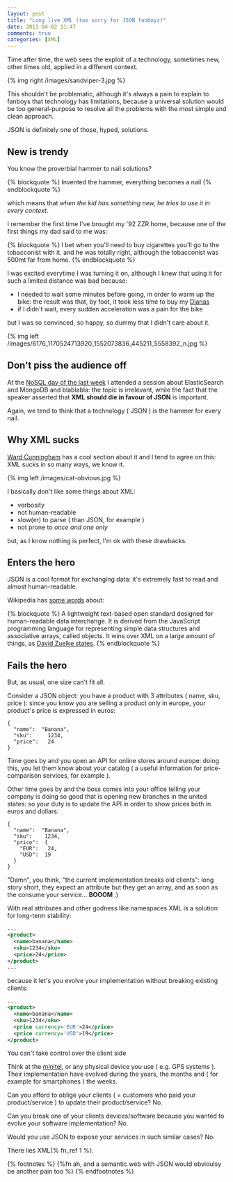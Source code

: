 ```yaml
---
layout: post
title: "Long live XML (too sorry for JSON fanboyz)"
date: 2011-04-02 11:47
comments: true
categories: [XML]
---
```


Time after time, the web sees the exploit of a technology, sometimes new, other times old, applied in a different context.
<!-- more -->

{% img right /images/sandviper-3.jpg %}

This shouldn't be problematic, although it's always a pain to explain to fanboys that technology has limitations, because a universal solution would be too general-purpose to resolve all the problems with the most simple and clean approach.

JSON is definitely one of those, hyped, solutions.

## New is trendy

You know the proverbial hammer to nail solutions?

{% blockquote %}
Invented the hammer, everything becomes a nail
{% endblockquote %}

which means that *when the kid has something new, he tries to use it in every context*.

I remember the first time I've brought my '92 ZZR home, because one of the first things my dad said to me was:

{% blockquote %}
I bet when you'll need to buy cigarettes you'll go to the tobacconist with it.
and he was totally right, although the tobacconist was 500mt far from home.
{% endblockquote %}

I was excited everytime I was turning it on, although I knew that using it for such a limited distance was bad because:

* I needed to wait some minutes before going, in order to warm up the bike: the result was that, by foot, it took less time to buy my [Dianas](http://www.flickr.com/photos/crumblindown/3559589709/)
* if I didn't wait, every sudden acceleration was a pain for the bike

but I was so convinced, so happy, so dummy that I didn't care about it.

{% img left /images/6176_1170524713920_1552073836_445211_5558392_n.jpg %}

## Don't piss the audience off

At the [NoSQL day of the last week](http://www.odino.org/313/nosql-day-from-enthusiasm-to-consciousness) I attended a session about ElasticSearch and MongoDB and blablabla: the topic is irrelevant, while the fact that the speaker asserted that **XML should die in favour of JSON** is important.

Again, we tend to think that a technology ( JSON ) is the hammer for every nail.

## Why XML sucks

[Ward Cunningham](http://en.wikipedia.org/wiki/Ward_Cunningham) has a cool section about it and I tend to agree on this: XML sucks in so many ways, we know it.

{% img left /images/cat-obvious.jpg %}

I basically don't like some things about XML:

* verbosity
* not human-readable
* slow(er) to parse ( than JSON, for example )
* not prone to *once and one only*

but, as I know nothing is perfect, I'm ok with these drawbacks.

## Enters the hero

JSON is a cool format for exchanging data: it's extremely fast to read and almost human-readable.

Wikipedia has [some words](http://en.wikipedia.org/wiki/JSON) about:

{% blockquote %}
A lightweight text-based open standard designed for human-readable data interchange. It is derived from the JavaScript programming language for representing simple data structures and associative arrays, called objects.
It wins over XML on a large amount of things, as [David Zuelke states](http://www.slideshare.net/Wombert/xml-versus-the-new-kids-on-the-block-phpbnl11-20110129/43).
{% endblockquote %}

## Fails the hero

But, as usual, one size can't fit all.

Consider a JSON object: you have a product with 3 attributes ( name, sku, price ): since you know you are selling a product only in europe, your product's price is expressed in euros:

```
{
  "name":  "Banana",
  "sku":     1234,
  "price":   24
}
```

Time goes by and you open an API for online stores around europe: doing this, you let them know about your catalog ( a useful information for price-comparison services, for example ).

Other time goes by and the boss comes into your office telling your company is doing so good that is opening new branches in the united states: so your duty is to update the API in order to show prices both in euros and dollars:

```
{
  "name":  "Banana",
  "sku":    1234,
  "price":  {
    "EUR":   24,
    "USD":  19
  }
}
```

"Damn", you think, "the current implementation breaks old clients": long story short, they expect an attribute but they get an array, and as soon as the consume your service... **BOOOM** :)

With real attributes and other godness like namespaces XML is a solution for long-term stability:

``` xml
...
<product>
  <name>banana</name>
  <sku>1234</sku>
  <price>24</price>
</product>
...
```

because it let's you evolve your implementation without breaking existing clients:

``` xml
...
<product>
  <name>banana</name>
  <sku>1234</sku>
  <price currency='EUR'>24</price>
  <price currency='USD'>19</price>
</product>
```

You can't take control over the client side

Think at the [minitel](http://www.google.it/images?client=ubuntu&channel=cs&q=minitel&um=1&ie=UTF-8&source=og&sa=N&hl=it&tab=wi&biw=1280&bih=690), or any physical device you use ( e.g. GPS systems ). Their implementation have evolved during the years, the months and ( for example for smartphones ) the weeks.

Can you afford to oblige your clients ( = customers who paid your product/service ) to update their product/service? No.

Can you break one of your clients devices/software because you wanted to evolve your software implementation? No.

Would you use JSON to expose your services in such similar cases? No.

There lies XML{% fn_ref 1 %}.

{% footnotes %}
  {%fn ah, and a semantic web with JSON would obvioulsy be another pain too %}
{% endfootnotes %}
